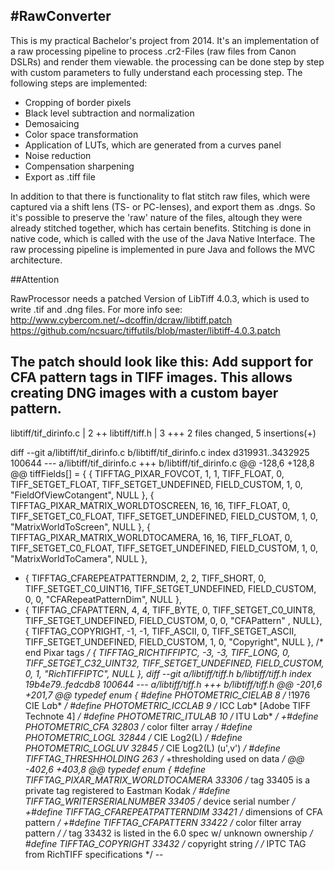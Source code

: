 #RawConverter
---
This is my practical Bachelor's project from 2014. It's an implementation of a raw processing pipeline to process .cr2-Files (raw files from Canon DSLRs) and render them viewable. the processing can be done step by step with custom parameters to fully understand each processing step. The following steps are implemented:
- Cropping of border pixels
- Black level subtraction and normalization
- Demosaicing
- Color space transformation
- Application of LUTs, which are generated from a curves panel
- Noise reduction
- Compensation sharpening
- Export as .tiff file

In addition to that there is functionality to flat stitch raw files, which were captured via a shift lens (TS- or PC-lenses), and export them as .dngs. So it's possible to preserve the 'raw' nature of the files, altough they were already stitched together, which has certain benefits. Stitching is done in native code, which is called with the use of the Java Native Interface. The raw processing pipeline is implemented in pure Java and follows the MVC architecture.

 

##Attention

RawProcessor needs a patched Version of LibTiff 4.0.3, which is used to write .tif and .dng files. For more info see:
http://www.cybercom.net/~dcoffin/dcraw/libtiff.patch
https://github.com/ncsuarc/tiffutils/blob/master/libtiff-4.0.3.patch



The patch should look like this: 
Add support for CFA pattern tags in TIFF images.  This allows creating
DNG images with a custom bayer pattern.
---
 libtiff/tif_dirinfo.c |    2 ++
 libtiff/tiff.h        |    3 +++
 2 files changed, 5 insertions(+)

diff --git a/libtiff/tif_dirinfo.c b/libtiff/tif_dirinfo.c
index d319931..3432925 100644
--- a/libtiff/tif_dirinfo.c
+++ b/libtiff/tif_dirinfo.c
@@ -128,6 +128,8 @@ tiffFields[] = {
 	{ TIFFTAG_PIXAR_FOVCOT, 1, 1, TIFF_FLOAT, 0, TIFF_SETGET_FLOAT, TIFF_SETGET_UNDEFINED, FIELD_CUSTOM, 1, 0, "FieldOfViewCotangent", NULL },
 	{ TIFFTAG_PIXAR_MATRIX_WORLDTOSCREEN, 16, 16, TIFF_FLOAT, 0, TIFF_SETGET_C0_FLOAT, TIFF_SETGET_UNDEFINED, FIELD_CUSTOM, 1, 0, "MatrixWorldToScreen", NULL },
 	{ TIFFTAG_PIXAR_MATRIX_WORLDTOCAMERA, 16, 16, TIFF_FLOAT, 0, TIFF_SETGET_C0_FLOAT, TIFF_SETGET_UNDEFINED, FIELD_CUSTOM, 1, 0, "MatrixWorldToCamera", NULL },
+	{ TIFFTAG_CFAREPEATPATTERNDIM, 2, 2, TIFF_SHORT, 0, TIFF_SETGET_C0_UINT16, TIFF_SETGET_UNDEFINED,	FIELD_CUSTOM, 0,	0,	"CFARepeatPatternDim", NULL },
+	{ TIFFTAG_CFAPATTERN,	4, 4,	TIFF_BYTE, 0, TIFF_SETGET_C0_UINT8, TIFF_SETGET_UNDEFINED, FIELD_CUSTOM, 0,	0,	"CFAPattern" , NULL},
 	{ TIFFTAG_COPYRIGHT, -1, -1, TIFF_ASCII, 0, TIFF_SETGET_ASCII, TIFF_SETGET_UNDEFINED, FIELD_CUSTOM, 1, 0, "Copyright", NULL },
 	/* end Pixar tags */
 	{ TIFFTAG_RICHTIFFIPTC, -3, -3, TIFF_LONG, 0, TIFF_SETGET_C32_UINT32, TIFF_SETGET_UNDEFINED, FIELD_CUSTOM, 0, 1, "RichTIFFIPTC", NULL },
diff --git a/libtiff/tiff.h b/libtiff/tiff.h
index 19b4e79..fedcdb8 100644
--- a/libtiff/tiff.h
+++ b/libtiff/tiff.h
@@ -201,6 +201,7 @@ typedef enum {
 #define	    PHOTOMETRIC_CIELAB		8	/* !1976 CIE L*a*b* */
 #define	    PHOTOMETRIC_ICCLAB		9	/* ICC L*a*b* [Adobe TIFF Technote 4] */
 #define	    PHOTOMETRIC_ITULAB		10	/* ITU L*a*b* */
+#define	    PHOTOMETRIC_CFA		32803	/* color filter array */
 #define     PHOTOMETRIC_LOGL		32844	/* CIE Log2(L) */
 #define     PHOTOMETRIC_LOGLUV		32845	/* CIE Log2(L) (u',v') */
 #define	TIFFTAG_THRESHHOLDING		263	/* +thresholding used on data */
@@ -402,6 +403,8 @@ typedef enum {
 #define TIFFTAG_PIXAR_MATRIX_WORLDTOCAMERA 33306
 /* tag 33405 is a private tag registered to Eastman Kodak */
 #define TIFFTAG_WRITERSERIALNUMBER      33405   /* device serial number */
+#define TIFFTAG_CFAREPEATPATTERNDIM	33421	/* dimensions of CFA pattern */
+#define TIFFTAG_CFAPATTERN		33422	/* color filter array pattern */
 /* tag 33432 is listed in the 6.0 spec w/ unknown ownership */
 #define	TIFFTAG_COPYRIGHT		33432	/* copyright string */
 /* IPTC TAG from RichTIFF specifications */
-- 